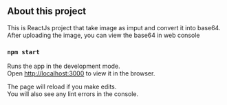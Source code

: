 ## About this project
This is ReactJs project that take image as imput and convert it into base64.
After uploading the image, you can view the base64 in web console

### `npm start`

Runs the app in the development mode.<br />
Open [http://localhost:3000](http://localhost:3000) to view it in the browser.

The page will reload if you make edits.<br />
You will also see any lint errors in the console.

